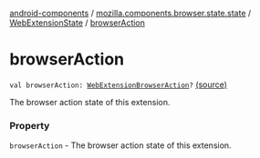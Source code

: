 [android-components](../../index.md) / [mozilla.components.browser.state.state](../index.md) / [WebExtensionState](index.md) / [browserAction](./browser-action.md)

# browserAction

`val browserAction: `[`WebExtensionBrowserAction`](../../mozilla.components.concept.engine.webextension/-web-extension-browser-action.md)`?` [(source)](https://github.com/mozilla-mobile/android-components/blob/master/components/browser/state/src/main/java/mozilla/components/browser/state/state/WebExtensionState.kt#L28)

The browser action state of this extension.

### Property

`browserAction` - The browser action state of this extension.